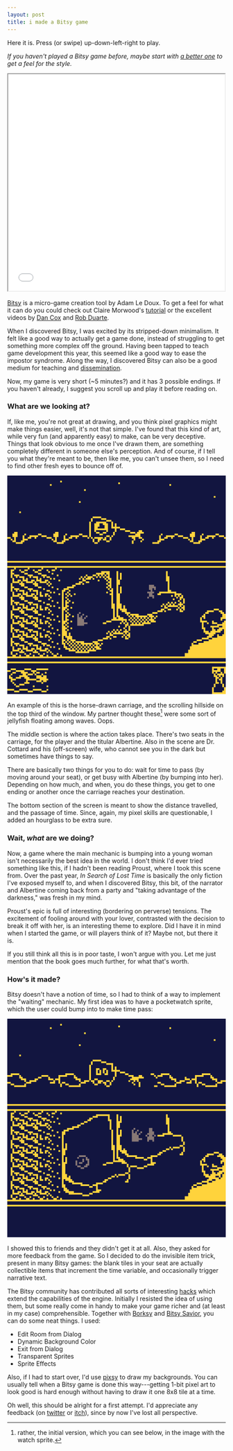 ```yaml
---
layout: post
title: i made a Bitsy game
---
```


Here it is. Press (or swipe) up-down-left-right to play.

*If you haven't played a Bitsy game before, maybe start with [a better one](https://itch.io/games/made-with-bitsy) to get a feel for the style.*

<iframe src="/public/albertineBorksy7.html" width="500" height="500"></iframe>

[Bitsy](https://ledoux.itch.io/bitsy) is a micro-game creation tool by Adam Le Doux. To get a feel for what it can do you could check out Claire Morwood's [tutorial](https://www.shimmerwitch.space/bitsyTutorial.html) or the excellent videos by [Dan Cox](https://www.youtube.com/playlist?list=PLlXuD3kyVEr5sF4iM2CszNt-fSVZDqxUm) and [Rob Duarte](https://www.youtube.com/playlist?list=PLNE1nfKgKSv7cR7QG7IIu-nEMHiVQsGNM).

When I discovered Bitsy, I was excited by its stripped-down minimalism. It felt like a good way to actually get a game done, instead of struggling to get something more complex off the ground. Having been tapped to teach game development this year, this seemed like a good way to ease the impostor syndrome. Along the way, I discovered Bitsy can also be a good medium for teaching and [dissemination](https://emmawinston.me/pathways-desire-lines/).

Now, my game is very short (~5 minutes?) and it has 3 possible endings. If you haven't already, I suggest you scroll up and play it before reading on.

### What are we looking at?

If, like me, you're not great at drawing, and you think pixel graphics might make things easier, well, it's not that simple. I've found that this kind of art, while very fun (and apparently easy) to make, can be very deceptive. Things that look obvious to me once I've drawn them, are something completely different in someone else's perception. And of course, if I tell you what they're meant to be, then like me, you can't unsee them, so I need to find other fresh eyes to bounce off of.

![game main screen](/images/albertine/albertine.gif)

An example of this is the horse-drawn carriage, and the scrolling hillside on the top third of the window. My partner thought these[^1] were some sort of jellyfish floating among waves. Oops.

The middle section is where the action takes place. There's two seats in the carriage, for the player and the titular Albertine. Also in the scene are Dr. Cottard and his (off-screen) wife, who cannot see you in the dark but sometimes have things to say.

There are basically two things for you to do: wait for time to pass (by moving around your seat), or get busy with Albertine (by bumping into her). Depending on how much, and when, you do these things, you get to one ending or another once the carriage reaches your destination.

The bottom section of the screen is meant to show the distance travelled, and the passage of time. Since, again, my pixel skills are questionable, I added an hourglass to be extra sure.

### Wait, *what* are we doing?

Now, a game where the main mechanic is bumping into a young woman isn't necessarily the best idea in the world. I don't think I'd ever tried something like this, if I hadn't been reading Proust, where I took this scene from. Over the past year, *In Search of Lost Time* is basically the only fiction I've exposed myself to, and when I discovered Bitsy, this bit, of the narrator and Albertine coming back from a party and "taking advantage of the darkness," was fresh in my mind.

Proust's epic is full of interesting (bordering on perverse) tensions. The excitement of fooling around with your lover, contrasted with the decision to break it off with her, is an interesting theme to explore. Did I have it in mind when I started the game, or will players think of it? Maybe not, but there it is.

If you still think all this is in poor taste, I won't argue with you. Let me just mention that the book goes much further, for what that's worth.

### How's it made?

Bitsy doesn't have a notion of time, so I had to think of a way to implement the "waiting" mechanic. My first idea was to have a pocketwatch sprite, which the user could bump into to make time pass:

![previous version with watch sprite](/images/albertine/albertine-watch.gif)

I showed this to friends and they didn't get it at all. Also, they asked for more feedback from the game. So I decided to do the invisible item trick, present in many Bitsy games: the blank tiles in your seat are actually collectible items that increment the time variable, and occasionally trigger narrative text.

The Bitsy community has contributed all sorts of interesting [hacks](https://github.com/seleb/bitsy-hacks) which extend the capabilities of the engine. Initially I resisted the idea of using them, but some really come in handy to make your game richer and (at least in my case) comprehensible. Together with [Borksy](https://ayolland.itch.io/borksy) and [Bitsy Savior](https://aloelazoe.itch.io/bitsy-savior), you can do some neat things. I used:

- Edit Room from Dialog
- Dynamic Background Color
- Exit from Dialog
- Transparent Sprites
- Sprite Effects

Also, if I had to start over, I'd use [pixsy](https://ruin.itch.io/pixsy) to draw my backgrounds. You can usually tell when a Bitsy game is done this way---getting 1-bit pixel art to look good is hard enough without having to draw it one 8x8 tile at a time.

Oh well, this should be alright for a first attempt. I'd appreciate any feedback (on [twitter](https://twitter.com/growlerpig) or [itch](https://rvirmoors.itch.io/albertine)), since by now I've lost all perspective.

[^1]: rather, the initial version, which you can see below, in the image with the watch sprite.